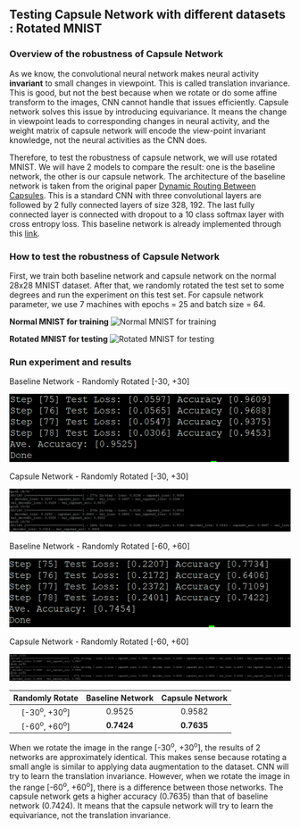 ## Testing Capsule Network with different datasets : Rotated MNIST

### Overview of the robustness of Capsule Network
As we know, the convolutional neural network makes neural activity **invariant** to small changes in viewpoint. This is called translation invariance. This is good, but not the best because when we rotate or do some affine transform to the images, CNN cannot handle that issues efficiently. Capsule network solves this issue by introducing equivariance. It means the change in viewpoint leads to corresponding changes in neural activity, and the weight matrix of capsule network will encode the view-point invariant knowledge, not the neural activities as the CNN does.

Therefore, to test the robustness of capsule network, we will use rotated MNIST. We will have 2 models to compare the result: one is the baseline network, the other is our capsule network. The architecture of the baseline network is taken from the original paper [Dynamic Routing Between Capsules](https://arxiv.org/pdf/1710.09829.pdf). This is a standard CNN with three convolutional layers are followed by 2 fully connected layers of size 328, 192. The last fully connected layer is connected with dropout to a 10 class softmax layer with cross entropy loss. This baseline network is already implemented through this [link](https://github.com/shinseung428/CapsNet_Tensorflow/blob/master/models/baseline_network.py). 


### How to test the robustness of Capsule Network

First, we train both baseline network and capsule network on the normal 28x28 MNIST dataset. After that, we randomly rotated the test set to some degrees and run the experiment on this test set. For capsule network parameter, we use 7 machines with epochs = 25 and batch size = 64.

**Normal MNIST for training**
![Normal MNIST for training](https://raw.githubusercontent.com/shinseung428/CapsNet_Tensorflow/master/images/mnist_gt.jpg)

**Rotated MNIST for testing**
![Rotated MNIST for testing](https://raw.githubusercontent.com/shinseung428/CapsNet_Tensorflow/master/images/mnist_rotated.jpg)


### Run experiment and results
Baseline Network - Randomly Rotated [-30, +30]

![1](baseline_Rotated_MNIST_30.PNG)

Capsule Network - Randomly Rotated [-30, +30]

![Capsule_Rotated_MNIST_30](Capsule_Rotated_MNIST_30.png)

Baseline Network - Randomly Rotated [-60, +60]

![3](baseline_Rotated_MNIST_60.PNG)

Capsule Network - Randomly Rotated [-60, +60]

![4](Capsule_Rotated_MNIST_60.PNG)


| Randomly Rotate                    | Baseline Network  | Capsule Network   |
| :---:                              |:---:              | :---:             |
| [-30<sup>o</sup>, +30<sup>o</sup>] | 0.9525            | 0.9582            |
| [-60<sup>o</sup>, +60<sup>o</sup>] | **0.7424**        | **0.7635**        |

When we rotate the image in the range [-30<sup>o</sup>, +30<sup>o</sup>], the results of 2 networks are approximately identical. This makes sense because rotating a small angle is similar to applying data augmentation to the dataset. CNN will try to learn the translation invariance. However, when we rotate the image in the range [-60<sup>o</sup>, +60<sup>o</sup>], there is a difference between those networks. The capsule network gets a higher accuracy (0.7635) than that of baseline network (0.7424). It means that the capsule network will try to learn the equivariance, not the translation invariance.
